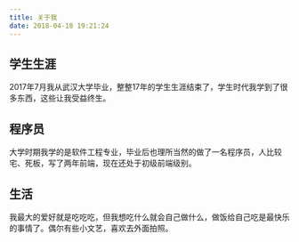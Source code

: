 ```yaml
---
title: 关于我
date: 2018-04-18 19:21:24
---
```

## 学生生涯 ##
2017年7月我从武汉大学毕业，整整17年的学生生涯结束了，学生时代我学到了很多东西，这些让我受益终生。
## 程序员 ##
大学时期我学的是软件工程专业，毕业后也理所当然的做了一名程序员，人比较宅、死板，写了两年前端，现在还处于初级前端级别。
## 生活 ##
我最大的爱好就是吃吃吃，但我想吃什么就会自己做什么，做饭给自己吃是最快乐的事情了。偶尔有些小文艺，喜欢去外面拍照。